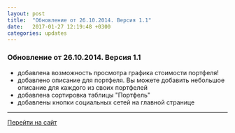 ```yaml
---
layout: post
title:  "Обновление от 26.10.2014. Версия 1.1"
date:   2017-01-27 12:19:48 +0300
categories: updates
---
```

### Обновление от 26.10.2014. Версия 1.1

* добавлена возможность просмотра графика стоимости портфеля!
* добавлено описание для портфеля. Вы можете добавить небольшое описание для каждого из своих портфелей
* добавлена сортировка таблицы "Портфель"
* добавлены кнопки социальных сетей на главной странице

---
[Перейти на сайт]

[Перейти на сайт]: https://intelinvest.ru/
